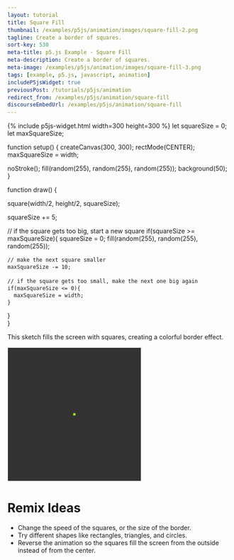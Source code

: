 ```yaml
---
layout: tutorial
title: Square Fill
thumbnail: /examples/p5js/animation/images/square-fill-2.png
tagline: Create a border of squares.
sort-key: 530
meta-title: p5.js Example - Square Fill
meta-description: Create a border of squares.
meta-image: /examples/p5js/animation/images/square-fill-3.png
tags: [example, p5.js, javascript, animation]
includeP5jsWidget: true
previousPost: /tutorials/p5js/animation
redirect_from: /examples/p5js/animation/square-fill
discourseEmbedUrl: /examples/p5js/animation/square-fill
---
```


{% include p5js-widget.html width=300 height=300 %}
let squareSize = 0;
let maxSquareSize;

function setup() {
  createCanvas(300, 300);
  rectMode(CENTER);
  maxSquareSize = width;

  noStroke();
  fill(random(255), random(255), random(255));
  background(50);
}

function draw() {

  square(width/2, height/2, squareSize);

  squareSize += 5;

  // if the square gets too big, start a new square
  if(squareSize >= maxSquareSize){
    squareSize = 0;
    fill(random(255), random(255), random(255));

    // make the next square smaller
    maxSquareSize -= 10;

    // if the square gets too small, make the next one big again
    if(maxSquareSize <= 0){
      maxSquareSize = width;
    }
  }  
}
</script>

This sketch fills the screen with squares, creating a colorful border effect.

![squares filling the canvas](/examples/p5js/animation/images/square-fill-1.gif)

# Remix Ideas

- Change the speed of the squares, or the size of the border.
- Try different shapes like rectangles, triangles, and circles.
- Reverse the animation so the squares fill the screen from the outside instead of from the center.

